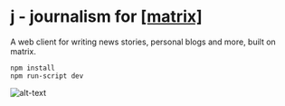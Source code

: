 # j - journalism for [\[matrix\]](http://matrix.org)

A web client for writing news stories, personal blogs and more, built on matrix.

```
npm install
npm run-script dev
```

![alt-text](https://matrix.org/_matrix/media/v1/download/ldbco.de/wTcxfofwvDkOqcmjFMxQDxrA "Screenshot of j")
